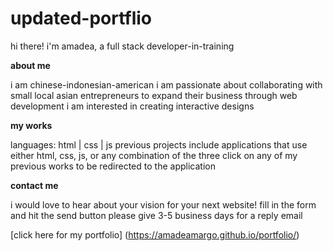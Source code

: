 # updated-portflio

hi there!
i'm amadea, 
a full stack developer-in-training


**about me**

i am chinese-indonesian-american
i am passionate about collaborating with small local asian entrepreneurs to expand their business through web development
i am interested in creating interactive designs


**my works**

languages: html | css | js
previous projects include applications that use either html, css, js, or any combination of the three
click on any of my previous works to be redirected to the application

**contact me**

i would love to hear about your vision for your next website!
fill in the form and hit the send button
please give 3-5 business days for a reply email


[click here for my portfolio]
(https://amadeamargo.github.io/portfolio/)


